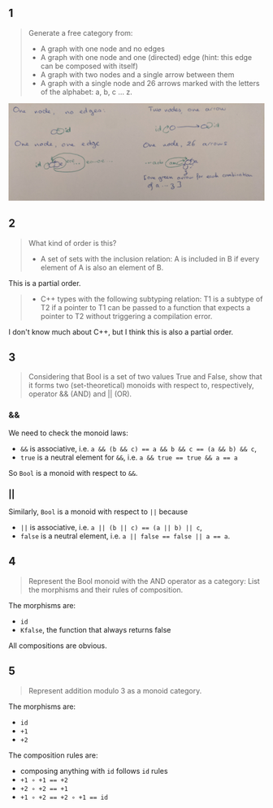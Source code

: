 ## 1

> Generate a free category from:
>  * A graph with one node and no edges
>  * A graph with one node and one (directed) edge (hint: this edge can be composed with itself)
>  * A graph with two nodes and a single arrow between them
>  * A graph with a single node and 26 arrows marked with the letters of the alphabet: a, b, c … z.

![](q1.jpg)

## 2

> What kind of order is this?
>  * A set of sets with the inclusion relation: A is included in B if every element of A is also an element of B.

This is a partial order.

>  * C++ types with the following subtyping relation: T1 is a subtype of T2 if a pointer to T1 can be passed to a function  that expects a pointer to T2 without triggering a compilation error.

I don't know much about C++, but I think this is also a partial order.

## 3

> Considering that Bool is a set of two values True and False, show that it forms two (set-theoretical) monoids with respect to, respectively, operator && (AND) and || (OR).

### &&

We need to check the monoid laws:

 * `&&` is associative, i.e. `a && (b && c) == a && b && c == (a && b) && c`,
 * `true` is a neutral element for `&&`, i.e. `a && true == true && a == a`

So `Bool` is a monoid with respect to `&&`.

### ||

Similarly, `Bool` is a monoid with respect to `||` because

 * `||` is associative, i.e. `a || (b || c) == (a || b) || c`,
 * `false` is a neutral element, i.e. `a || false == false || a == a`.

## 4

> Represent the Bool monoid with the AND operator as a category: List the morphisms and their rules of composition.

The morphisms are:
 * `id`
 * `Kfalse`, the function that always returns false

All compositions are obvious.
 
## 5

> Represent addition modulo 3 as a monoid category.

The morphisms are:
 * `id`
 * `+1`
 * `+2`
 
The composition rules are:
 * composing anything with `id` follows `id` rules
 * `+1 ∘ +1 == +2`
 * `+2 ∘ +2 == +1`
 * `+1 ∘ +2 == +2 ∘ +1 == id`
